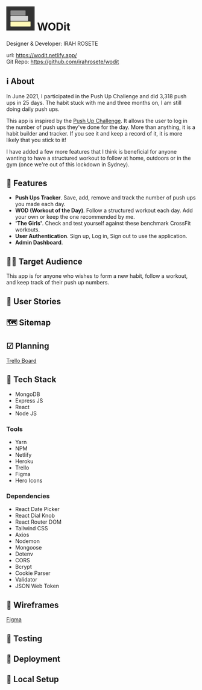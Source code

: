 # <img src='./client/src/img/wodit-logo.jpg' alt='wodit logo' width='75' /> WODit

Designer & Developer: IRAH ROSETE

url: https://wodit.netlify.app/<br>
Git Repo: https://github.com/irahrosete/wodit

## ℹ About

In June 2021, I participated in the Push Up Challenge and did 3,318 push ups in 25 days. The habit stuck with me and three months on, I am still doing daily push ups.

This app is inspired by the [Push Up Challenge](https://www.thepushupchallenge.com.au/). It allows the user to log in the number of push ups they've done for the day. More than anything, it is a habit builder and tracker. If you see it and keep a record of it, it is more likely that you stick to it!

I have added a few more features that I think is beneficial for anyone wanting to have a structured workout to follow at home, outdoors or in the gym (once we're out of this lockdown in Sydney).

## 🔑 Features

- **Push Ups Tracker**. Save, add, remove and track the number of push ups you made each day.
- **WOD (Workout of the Day)**. Follow a structured workout each day. Add your own or keep the one recommended by me.
- **'The Girls'**. Check and test yourself against these benchmark CrossFit workouts.
- **User Authentication**. Sign up, Log in, Sign out to use the application.
- **Admin Dashboard**.

## 🧍‍♂️ Target Audience

This app is for anyone who wishes to form a new habit, follow a workout, and keep track of their push up numbers.

## 📒 User Stories

## 🗺 Sitemap

## ☑ Planning

[Trello Board](https://trello.com/b/Tef96hTL/wodit)

## 🧱 Tech Stack

- MongoDB
- Express JS
- React
- Node JS

### Tools

- Yarn
- NPM
- Netlify
- Heroku
- Trello
- Figma
- Hero Icons

### Dependencies

- React Date Picker
- React Dial Knob
- React Router DOM
- Tailwind CSS
- Axios
- Nodemon
- Mongoose
- Dotenv
- CORS
- Bcrypt
- Cookie Parser
- Validator
- JSON Web Token

## 📝 Wireframes

[Figma](https://www.figma.com/file/NvYpSOdQSfpf8fQ9W6j5c5/WODit?node-id=0%3A1)

## 🧪 Testing

## 🚀 Deployment

## 💾 Local Setup
